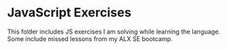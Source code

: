 # JavaScript Exercises

This folder includes JS exercises I am solving while learning the language. Some include missed lessons from my ALX SE bootcamp.
